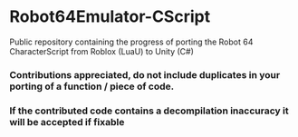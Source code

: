 # Robot64Emulator-CScript
Public repository containing the progress of porting the Robot 64 CharacterScript from Roblox (LuaU) to Unity (C#)

### Contributions appreciated, do not include duplicates in your porting of a function / piece of code.
### If the contributed code contains a decompilation inaccuracy it will be accepted if fixable
